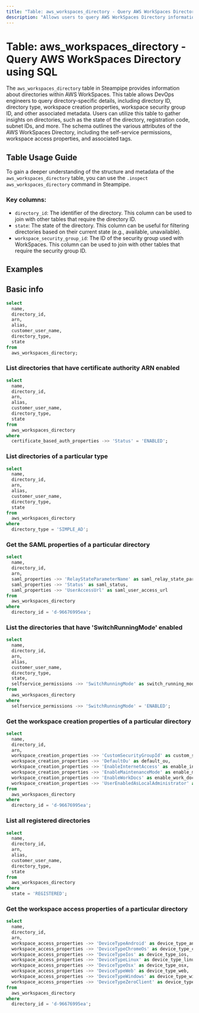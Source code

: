 ```yaml
---
title: "Table: aws_workspaces_directory - Query AWS WorkSpaces Directory using SQL"
description: "Allows users to query AWS WorkSpaces Directory information to retrieve details such as directory ID, directory type, workspace creation properties, and more."
---
```


# Table: aws_workspaces_directory - Query AWS WorkSpaces Directory using SQL

The `aws_workspaces_directory` table in Steampipe provides information about directories within AWS WorkSpaces. This table allows DevOps engineers to query directory-specific details, including directory ID, directory type, workspace creation properties, workspace security group ID, and other associated metadata. Users can utilize this table to gather insights on directories, such as the state of the directory, registration code, subnet IDs, and more. The schema outlines the various attributes of the AWS WorkSpaces Directory, including the self-service permissions, workspace access properties, and associated tags.

## Table Usage Guide

To gain a deeper understanding of the structure and metadata of the `aws_workspaces_directory` table, you can use the `.inspect aws_workspaces_directory` command in Steampipe.

### Key columns:

- `directory_id`: The identifier of the directory. This column can be used to join with other tables that require the directory ID.
- `state`: The state of the directory. This column can be useful for filtering directories based on their current state (e.g., available, unavailable).
- `workspace_security_group_id`: The ID of the security group used with WorkSpaces. This column can be used to join with other tables that require the security group ID.

## Examples

## Basic info

```sql
select
  name,
  directory_id,
  arn,
  alias,
  customer_user_name,
  directory_type,
  state
from
  aws_workspaces_directory;
```

### List directories that have certificate authority ARN enabled

```sql
select
  name,
  directory_id,
  arn,
  alias,
  customer_user_name,
  directory_type,
  state
from
  aws_workspaces_directory
where
  certificate_based_auth_properties ->> 'Status' = 'ENABLED';
```

### List directories of a particular type

```sql
select
  name,
  directory_id,
  arn,
  alias,
  customer_user_name,
  directory_type,
  state
from
  aws_workspaces_directory
where
  directory_type = 'SIMPLE_AD';
```

### Get the SAML properties of a particular directory

```sql
select
  name,
  directory_id,
  arn,
  saml_properties ->> 'RelayStateParameterName' as saml_relay_state_parameter_name,
  saml_properties ->> 'Status' as saml_status,
  saml_properties ->> 'UserAccessUrl' as saml_user_access_url
from
  aws_workspaces_directory
where
  directory_id = 'd-96676995ea';
```

### List the directories that have 'SwitchRunningMode' enabled

```sql
select
  name,
  directory_id,
  arn,
  alias,
  customer_user_name,
  directory_type,
  state,
  selfservice_permissions ->> 'SwitchRunningMode' as switch_running_mode
from
  aws_workspaces_directory
where
  selfservice_permissions ->> 'SwitchRunningMode' = 'ENABLED';
```

### Get the workspace creation properties of a particular directory

```sql
select
  name,
  directory_id,
  arn,
  workspace_creation_properties ->> 'CustomSecurityGroupId' as custom_security_group_id,
  workspace_creation_properties ->> 'DefaultOu' as default_ou,
  workspace_creation_properties ->> 'EnableInternetAccess' as enable_internet_access,
  workspace_creation_properties ->> 'EnableMaintenanceMode' as enable_maintenance_mode,
  workspace_creation_properties ->> 'EnableWorkDocs' as enable_work_docs,
  workspace_creation_properties ->> 'UserEnabledAsLocalAdministrator' as user_enabled_as_local_administrator
from
  aws_workspaces_directory
where
  directory_id = 'd-96676995ea';
```

### List all registered directories

```sql
select
  name,
  directory_id,
  arn,
  alias,
  customer_user_name,
  directory_type,
  state
from
  aws_workspaces_directory
where
  state = 'REGISTERED';
```

### Get the workspace access properties of a particular directory

```sql
select
  name,
  directory_id,
  arn,
  workspace_access_properties ->> 'DeviceTypeAndroid' as device_type_android,
  workspace_access_properties ->> 'DeviceTypeChromeOs' as device_type_chrome_os,
  workspace_access_properties ->> 'DeviceTypeIos' as device_type_ios,
  workspace_access_properties ->> 'DeviceTypeLinux' as device_type_linux,
  workspace_access_properties ->> 'DeviceTypeOsx' as device_type_osx,
  workspace_access_properties ->> 'DeviceTypeWeb' as device_type_web,
  workspace_access_properties ->> 'DeviceTypeWindows' as device_type_windows,
  workspace_access_properties ->> 'DeviceTypeZeroClient' as device_type_zero_client
from
  aws_workspaces_directory
where
  directory_id = 'd-96676995ea';
```
